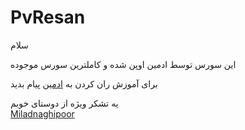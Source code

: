 # PvResan

سلام

این سورس توسط ادمین اوپن شده و کاملترین سورس موجوده

برای آموزش ران کردن به 
<a href="http://www.telegram.me/Miladnaghipoor">ادمین</a>
پیام بدید

یه تشکر  ویژه از دوستای خوبم    </br>
<a href="http://www.telegram.me/Miladnaghipoor">Miladnaghipoor</a></br>


